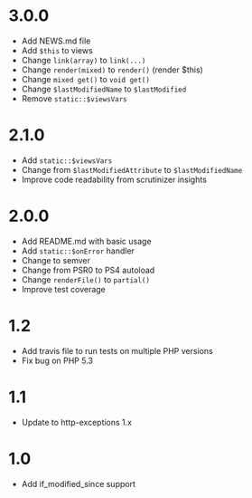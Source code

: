 
# 3.0.0

- Add NEWS.md file
- Add `$this` to views
- Change `link(array)` to `link(...)`
- Change `render(mixed)` to `render()` (render $this)
- Change `mixed get()` to `void get()`
- Change `$lastModifiedName` to `$lastModified`
- Remove `static::$viewsVars`

# 2.1.0

- Add `static::$viewsVars`
- Change from `$lastModifiedAttribute` to `$lastModifiedName`
- Improve code readability from scrutinizer insights 

# 2.0.0

- Add README.md with basic usage
- Add `static::$onError` handler
- Change to semver
- Change from PSR0 to PS4 autoload
- Change `renderFile()` to `partial()`
- Improve test coverage

# 1.2

- Add travis file to run tests on multiple PHP versions
- Fix bug on PHP 5.3

# 1.1

- Update to http-exceptions 1.x

# 1.0

- Add if_modified_since support
